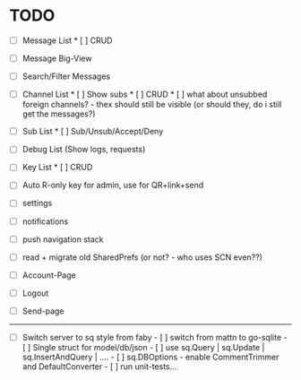 
# TODO

 - [ ] Message List
        * [ ] CRUD
 - [ ] Message Big-View
 - [ ] Search/Filter Messages
 - [ ] Channel List
        * [ ] Show subs
        * [ ] CRUD
        * [ ] what about unsubbed foreign channels? - thex should still be visible (or should they, do i still get the messages?)
 - [ ] Sub List
        * [ ] Sub/Unsub/Accept/Deny
 - [ ] Debug List (Show logs, requests)
 - [ ] Key List
        * [ ] CRUD
 - [ ] Auto R-only key for admin, use for QR+link+send
 - [ ] settings
 - [ ] notifications
 - [ ] push navigation stack
 - [ ] read + migrate old SharedPrefs (or not? - who uses SCN even??)
 - [ ] Account-Page
 - [ ] Logout
 - [ ] Send-page

 
 -----

 - [ ] Switch server to sq style from faby
        - [ ] switch from mattn to go-sqlite
        - [ ] Single struct for model/db/json
        - [ ] use sq.Query | sq.Update | sq.InsertAndQuery | ....
        - [ ] sq.DBOptions - enable CommentTrimmer and DefaultConverter
        - [ ] run unit-tests...